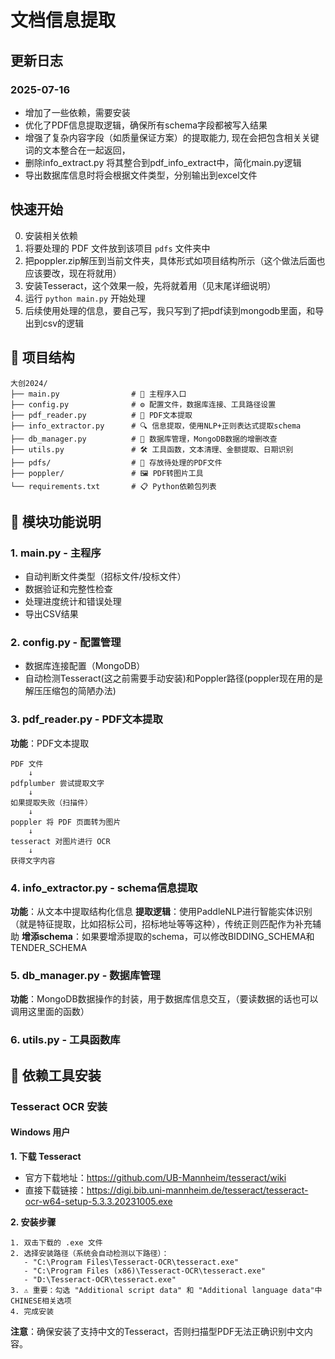 # 文档信息提取

## 更新日志

### 2025-07-16
- 增加了一些依赖，需要安装
- 优化了PDF信息提取逻辑，确保所有schema字段都被写入结果
- 增强了复杂内容字段（如质量保证方案）的提取能力, 现在会把包含相关关键词的文本整合在一起返回，
- 删除info_extract.py 将其整合到pdf_info_extract中，简化main.py逻辑
- 导出数据库信息时将会根据文件类型，分别输出到excel文件



## 快速开始

0. 安装相关依赖
1. 将要处理的 PDF 文件放到该项目 `pdfs` 文件夹中
2. 把poppler.zip解压到当前文件夹，具体形式如项目结构所示（这个做法后面也应该要改，现在将就用）
3. 安装Tesseract，这个效果一般，先将就着用（见末尾详细说明）
4. 运行 `python main.py` 开始处理
5. 后续使用处理的信息，要自己写，我只写到了把pdf读到mongodb里面，和导出到csv的逻辑

## 📁 项目结构

```
大创2024/
├── main.py                # 🚀 主程序入口
├── config.py              # ⚙️ 配置文件，数据库连接、工具路径设置
├── pdf_reader.py          # 📖 PDF文本提取
├── info_extractor.py      # 🔍 信息提取，使用NLP+正则表达式提取schema
├── db_manager.py          # 💾 数据库管理，MongoDB数据的增删改查
├── utils.py               # 🛠️ 工具函数，文本清理、金额提取、日期识别
├── pdfs/                  # 📂 存放待处理的PDF文件
├── poppler/               # 🖼️ PDF转图片工具
└── requirements.txt       # 📋 Python依赖包列表
```

## 🧩 模块功能说明

### 1. main.py - 主程序
- 自动判断文件类型（招标文件/投标文件）
- 数据验证和完整性检查
- 处理进度统计和错误处理
- 导出CSV结果

### 2. config.py - 配置管理
- 数据库连接配置（MongoDB）
- 自动检测Tesseract(这之前需要手动安装)和Poppler路径(poppler现在用的是解压压缩包的简陋办法)

### 3. pdf_reader.py - PDF文本提取
**功能**：PDF文本提取
```
PDF 文件
    ↓
pdfplumber 尝试提取文字
    ↓
如果提取失败（扫描件）
    ↓
poppler 将 PDF 页面转为图片 
    ↓
tesseract 对图片进行 OCR
    ↓
获得文字内容
```

### 4. info_extractor.py - schema信息提取
**功能**：从文本中提取结构化信息
**提取逻辑**：使用PaddleNLP进行智能实体识别（就是特征提取，比如招标公司，招标地址等等这种），传统正则匹配作为补充辅助
**增添schema**：如果要增添提取的schema，可以修改BIDDING_SCHEMA和TENDER_SCHEMA

### 5. db_manager.py - 数据库管理
**功能**：MongoDB数据操作的封装，用于数据库信息交互，（要读数据的话也可以调用这里面的函数）

### 6. utils.py - 工具函数库


## 🔧 依赖工具安装

### Tesseract OCR 安装

#### Windows 用户

**1. 下载 Tesseract**
- 官方下载地址：https://github.com/UB-Mannheim/tesseract/wiki
- 直接下载链接：https://digi.bib.uni-mannheim.de/tesseract/tesseract-ocr-w64-setup-5.3.3.20231005.exe

**2. 安装步骤**
```
1. 双击下载的 .exe 文件
2. 选择安装路径（系统会自动检测以下路径）：
   - "C:\Program Files\Tesseract-OCR\tesseract.exe"
   - "C:\Program Files (x86)\Tesseract-OCR\tesseract.exe"
   - "D:\Tesseract-OCR\tesseract.exe"
3. ⚠️ 重要：勾选 "Additional script data" 和 "Additional language data"中 CHINESE相关选项
4. 完成安装
```

**注意**：确保安装了支持中文的Tesseract，否则扫描型PDF无法正确识别中文内容。

